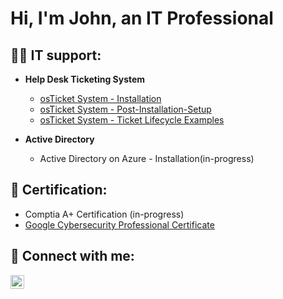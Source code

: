 <h1>Hi, I'm John, an IT Professional<br/></h1>

<h2>👨‍💻 IT support:</h2>

- <b>Help Desk Ticketing System</b>
  - [osTicket System - Installation](https://github.com/HuneyJar/osTicket-Installation)
  - [osTicket System - Post-Installation-Setup](https://github.com/HuneyJar/osTicket-Post-Installation-Setup)
  - [osTicket System - Ticket Lifecycle Examples](https://github.com/HuneyJar/osTicket-Ticket-Lifecycle)
    
- <b>Active Directory</b>
  - Active Directory on Azure - Installation(in-progress)
    
<h2> 📘 Certification:</h2>

- Comptia A+ Certification (in-progress)
- [Google Cybersecurity Professional Certificate](https://www.credly.com/badges/93ff18ee-6195-4163-8e74-3c33c88714a4/linked_in_profile)

<h2> 🤳 Connect with me:</h2>

[<img align="left" alt="JoshMadakor | LinkedIn" width="22px" src="https://cdn.jsdelivr.net/npm/simple-icons@v3/icons/linkedin.svg" />][linkedin]

[linkedin]: https://linkedin.com/in/joshmadakor
